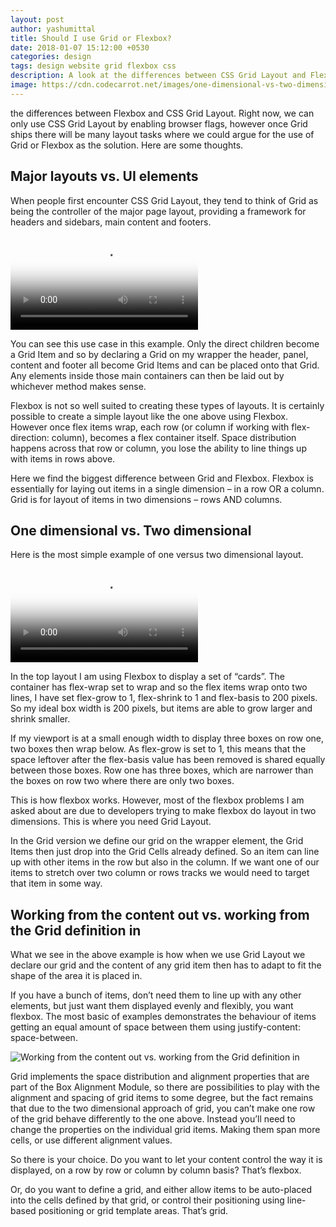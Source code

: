 ```yaml
---
layout: post
author: yashumittal
title: Should I use Grid or Flexbox?
date: 2018-01-07 15:12:00 +0530
categories: design
tags: design website grid flexbox css
description: A look at the differences between CSS Grid Layout and Flexbox. Why would you choose one over the other?
image: https://cdn.codecarrot.net/images/one-dimensional-vs-two-dimensional.png
---
```


the differences between Flexbox and CSS Grid Layout. Right now, we can only use CSS Grid Layout by enabling browser flags, however once Grid ships there will be many layout tasks where we could argue for the use of Grid or Flexbox as the solution. Here are some thoughts.

## Major layouts vs. UI elements

When people first encounter CSS Grid Layout, they tend to think of Grid as being the controller of the major page layout, providing a framework for headers and sidebars, main content and footers.

<video poster="https://cdn.codecarrot.net/images/the-dominion-of-the-air.png" controls>
  <source src="https://cdn.codecarrot.net/videos/66183b02e719432fa6abcfc0079b5f69.mp4" type="video/mp4">
</video>

You can see this use case in this example. Only the direct children become a Grid Item and so by declaring a Grid on my wrapper the header, panel, content and footer all become Grid Items and can be placed onto that Grid. Any elements inside those main containers can then be laid out by whichever method makes sense.

Flexbox is not so well suited to creating these types of layouts. It is certainly possible to create a simple layout like the one above using Flexbox. However once flex items wrap, each row (or column if working with flex-direction: column), becomes a flex container itself. Space distribution happens across that row or column, you lose the ability to line things up with items in rows above.

Here we find the biggest difference between Grid and Flexbox. Flexbox is essentially for laying out items in a single dimension – in a row OR a column. Grid is for layout of items in two dimensions – rows AND columns.

## One dimensional vs. Two dimensional

Here is the most simple example of one versus two dimensional layout.

<video poster="https://cdn.codecarrot.net/images/one-dimensional-vs-two-dimensional.png" controls>
  <source src="https://cdn.codecarrot.net/videos/65812a96ea5240fc9b0976076f3b955d.mp4" type="video/mp4">
</video>

In the top layout I am using Flexbox to display a set of “cards”. The container has flex-wrap set to wrap and so the flex items wrap onto two lines, I have set flex-grow to 1, flex-shrink to 1 and flex-basis to 200 pixels. So my ideal box width is 200 pixels, but items are able to grow larger and shrink smaller.

If my viewport is at a small enough width to display three boxes on row one, two boxes then wrap below. As flex-grow is set to 1, this means that the space leftover after the flex-basis value has been removed is shared equally between those boxes. Row one has three boxes, which are narrower than the boxes on row two where there are only two boxes.

This is how flexbox works. However, most of the flexbox problems I am asked about are due to developers trying to make flexbox do layout in two dimensions. This is where you need Grid Layout.

In the Grid version we define our grid on the wrapper element, the Grid Items then just drop into the Grid Cells already defined. So an item can line up with other items in the row but also in the column. If we want one of our items to stretch over two column or rows tracks we would need to target that item in some way.

## Working from the content out vs. working from the Grid definition in

What we see in the above example is how when we use Grid Layout we declare our grid and the content of any grid item then has to adapt to fit the shape of the area it is placed in.

If you have a bunch of items, don’t need them to line up with any other elements, but just want them displayed evenly and flexibly, you want flexbox. The most basic of examples demonstrates the behaviour of items getting an equal amount of space between them using justify-content: space-between.

![Working from the content out vs. working from the Grid definition in](chrome_2018-01-06_15-25-18.png)

Grid implements the space distribution and alignment properties that are part of the Box Alignment Module, so there are possibilities to play with the alignment and spacing of grid items to some degree, but the fact remains that due to the two dimensional approach of grid, you can’t make one row of the grid behave differently to the one above. Instead you’ll need to change the properties on the individual grid items. Making them span more cells, or use different alignment values.

So there is your choice. Do you want to let your content control the way it is displayed, on a row by row or column by column basis? That’s flexbox.

Or, do you want to define a grid, and either allow items to be auto-placed into the cells defined by that grid, or control their positioning using line-based positioning or grid template areas. That’s grid.
